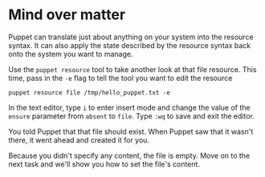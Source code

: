 # Mind over matter

Puppet can translate just about anything on your system into the resource
syntax. It can also apply the state described by the resource syntax back
onto the system you want to manage.

Use the `puppet resource` tool to take another look at that file resource. This
time, pass in the `-e` flag to tell the tool you want to edit the resource

    puppet resource file /tmp/hello_puppet.txt -e

In the text editor, type `i` to enter insert mode and change the value of the
`ensure` parameter from `absent` to `file`. Type `:wq` to save and exit the
editor.

You told Puppet that that file should exist. When Puppet saw that it wasn't
there, it went ahead and created it for you.

Because you didn't specify any content, the file is empty. Move on to the next
task and we'll show you how to set the file's content.
